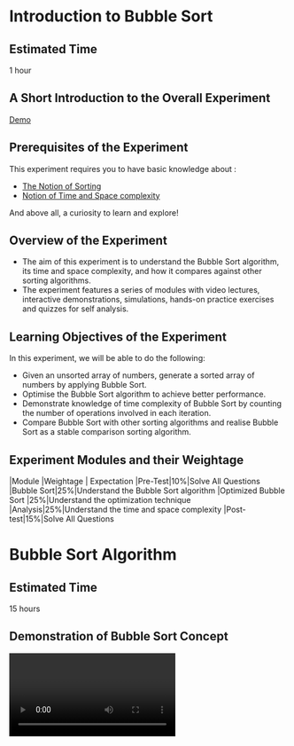 #  Introduction to Bubble Sort
## Estimated Time
1 hour
## A Short Introduction to the Overall Experiment
[Demo](https://www.youtube.com/embed/1WHzXwp5l7g)

## Prerequisites of the Experiment
This experiment requires you to have basic knowledge about :

  * [The Notion of Sorting](https://en.wikipedia.org/wiki/Sorting_algorithm)
  * [Notion of Time and Space complexity](https://en.wikipedia.org/wiki/Time_complexity)

And above all, a curiosity to learn and explore!
## Overview of the Experiment

  * The aim of this experiment is to understand the Bubble Sort algorithm, its time and space complexity, and how it compares against other sorting algorithms.
  *  The experiment features a series of modules with video lectures, interactive demonstrations, simulations, hands-on practice exercises and quizzes for self analysis.

## Learning Objectives of the Experiment

In this experiment, we will be able to do the following:

   * Given an unsorted array of numbers, generate a sorted array of numbers by applying Bubble Sort.
   * Optimise the Bubble Sort algorithm to achieve better performance.
   * Demonstrate knowledge of time complexity of Bubble Sort by counting the number of operations involved in each iteration.
   * Compare Bubble Sort with other sorting algorithms and realise Bubble Sort as a stable comparison sorting algorithm.

## Experiment Modules and their Weightage
|Module |Weightage | Expectation
|Pre-Test|10%|Solve All Questions
|Bubble Sort|25%|Understand the Bubble Sort algorithm
|Optimized Bubble Sort 	|25%|Understand the optimization technique
|Analysis|25%|Understand the time and space complexity
|Post-test|15%|Solve All Questions

# Bubble Sort Algorithm
## Estimated Time
15 hours
## Demonstration of Bubble Sort Concept
<video>
## Learning Objectives of this Module
In this module, we will :

  *  Gain the intuition for Bubble Sort
  *  Learn when and how to swap incorrectly ordered elements
  *  Learn about the primitive Bubble Sort algorithm
  *  Practice the algorithm
  *  Test your conceptual understanding with a short quiz



## Understanding the Bubble Sort Algorithm
### How can we sort an array?
In Bubble Sort, we take the simplest possible approach to sort an array.

   * We look through the array in an orderly fashion, comparing only adjacent elements at a time.
   * Whenever we see two elements which are out of order (refer to the picture below), we swap them so that the smaller element comes before the greater element.
   * We keep performing the above steps over the array again and again till we get the sorted form.

###  When should we swap?
<center><img src="images/swap.png"  width="600" height="310"> <br><b>Figure-1:swap</b></p> </center>

### Important Observations
Let's take note of a few important observations :

   * If we start from the first index and keep comparing the ith and (i+1)th element (where i varies from 1st to the second last index), at the end of one iteration, we see that the greatest element in the entire array has reached the last position.
   * This is because no matter where the greatest element was, it gets swapped repeatedly to reach it's correct position. Refer to the picture below!
   * Similarly, if we do a second iteration, we will end up with the second greatest element in the second last position.

Step by Step Process for One Iter
<center><img src="images/oneiteration.png"  width="600" height="310"> <br><b>Figure-2:oneiteration</b></p> </center>

## Demonstration of Bubble Sort
### Algorithm of Bubble Sort

Let's have a final look at the consolidated algorithm to sort an array of N elements:

   * STEP 1 : Compare the ith and (i+1)th element, where i=first index to i=second last index.
   * STEP 2 : Compare the pair of adjacent elements. If ith element is greater than the (i+1)th element, swap them.
   * STEP 3 : Run steps 1 and 2 a total of N-1 times to attain the final sorted array.

###Demonstration of Bubble Sort Algorithm
<video>
### Iteration by Iteration Visualization of Bubble Sort
<center><img src="images/bubble.png"  width="600" height="310"> <br><b>Figure-6:</b></p> </center>
## Observations
From the above observations, we can conclude that after the T^th iteration, we will have the T^th largest element placed at its correct position. If we have N elements in a given array, we would therefore have to run N-1 iterations to place all the elements in their correct place and completely sort the array.

Notice that after N-1 iterations, N-1 elements will be in their correct positions, so the one element left will automatically have no choice but to already be in its correct position as well!

Look at the picture below and work out the result of each iteration. See if it matches the picture, and notice which elements keep getting placed correctly after each iteration! 

## Bubble Demo
<demo>
## Step by Step Practice of Bubble Sort
<demo>
## Hands-on Exercise on Bubble Sort
### Exercise : Bubble Sort

## Optimized Bubble Sort
### Estimated Time 
15 minutes
### Demonstration of Optimized Bubble Sort Concept 
<video>
###Learning Objectives of this Module
In this module, we will :

   * Observe some characteristics of the algorithm
   * Understand how we can use them to optimise the algorithm
   * Practice the algorithm
   * Test your conceptual understanding with a short quiz
## Optimization Technique of Bubble Sort
### Optimization Technique


Now that we have seen and understood how Bubble Sort works, let's take note of a few observations :

   * As we pointed out before, after the Tth iteration, the Tth largest element is placed correctly (at the Tth index from the end).
   * Given this fact, we can say that if we're on the Tth iteration, the greatest (T-1) elements already occupy their correct places among the last (T-1) indices of the array.
   * Hence, we don't have to compare these elements again and again in subsequent iterations. Instead, in the Tth iteration, we can just compare the first (N-T+1) elements.
   * Since we are reducing the number of redundant comparisons, the running time of the algorithm will be lesser.

###When can we Stop?

   * In many cases, we notice that the array gets sorted much before the N iterations are completed.
   * To avoid redundant iterations, we can check whether or not our array is sorted, after each iteration. We can terminate our algorithm if the array is sorted.
   * How do we check if our array is sorted? Notice that if we run an iteration where no swaps are required, it means that all pairs of adjacent elements are correctly ordered, or in other words, the array is sorted.
   * Hence, whenever we encounter one full iteration without any swaps, we can safely declare the array as sorted.
   * Note that given an already sorted array, we will be able to terminate our algorithm in one iteration itself.

### Visualization of Optimized Bubble Sort
<center><img src="images/optimise1.png"  width="600" height="310"> <br><b>Figure3:optimise1.png</b></p> </center>
1
### When to Stop?
<center><img src="images/optimise2.png"  width="600" height="310"> <br><b>Figure-4:optimise2.png</b></p> </center>
### Demonstration of Optimized Bubble Sort Technique with an Example
<video> 
## Demo of Optimized Bubble Sort
## Step by Step Practice of Optimized Bubble Sort
### Practice : Optimized Bubble Sort
## Hands-on Exercise on Optimized Bubble Sort
## Analysis of Bubble Sort
## Estimated Time
15 hours
### Analysis of Bubble Sort
<demo>
### Learning Objectives of this Module
 In this module, we will be learning about :

  *  Time and Space Complexity : We will learn about the running time of one iteration, and then extend it to N iterations to complete the sorting process.
  *  Stable Sort : We will learn about stability of sorting algorithms. Then we will see how Bubble Sort is a Stable Sort.
  *  Comparison with other algorithms : We will compare Bubble Sort with other sorting algorithms and see in which situations Bubble Sort is the optimal/not optimal approach to take.

## Time and Space Complexity of Bubble Sort
### Running Time of Bubble Sort


Lets assume that we are sorting N elements of a given array using SIMPLE Bubble Sort.

    To complete one iteration, we traverse the array exactly once. Since we perform N-1 comparisons in an iteration, time complexity of completing one iteration is O(N).
    In regular Bubble Sort, we run N-1 iterations, which is O(N), to sort our array. Hence overall time complexity becomes O(N*N). Note that even if array is fully sorted initially, regular Bubble Sort will take O(N^2) time to complete.

### Best and Worst Cases for Optimized Bubble Sort

For regular Bubble Sort, time complexity will be O(N^2) in all cases. For optimized Bubble Sort :

  *  In best case scenario, we will have an already sorted array. We will have to run one iteration (N-1 comparisons) to determine this. Time complexity will be O(N) in this case.
  *  In worst case (reverse sorted array) we will have to run N iterations to sort our array. Total comparisons performed will be (N-1)+(N-2)+(N-3)....+2+1. Hence overall time complexity becomes O(N^2).

Try out the demo below and look out for the number of comparisons performed for sorted, reverse sorted and randomly generated array using optimized Bubble Sort. Notice how the number of comparisons always remains between O(N) and O(N^2)!

### Time complexity of Optimized Bubble Sort
<<demo>>
### Space Complexity of Bubble Sort
While swapping two elements, we need some extra space to store temporary values. Other than that, the sorting can be done in-place. Hence space complexity is O(1) or constant space.

## Stability of Bubble Sort
### What is a Stable Sort Algorithm?


A sorting algorithm is said to be stable if two objects with equal keys appear in the same order in sorted output as they appeared in the input unsorted array. For example, look at the picture below. The unsorted array has two elements with value 23. Note the order of both these elements in the stable and unstable sorted arrays.
### Stable and Unstable Sort
<center><img src="images/stable.png"  width="600" height="310"> <br><b>Figure-4:optimise5:stable</b></p> </center>
### Is Bubble Sort Stable?



Yes, Bubble Sort is a stable sorting algorithm. We swap elements only when A is less than B. If A is equal to B, we do not swap them, hence relative order between equal elements will be maintained.
Look at the picture below and keep an eye out for the ordering of 23 and 23*. Note how the original order of these elements is retained throughout the sorting process. The relative positioning of 23 and 23* does not change in the sorted output.
### Stability of Bubble Sort
<center><img src="images/stablebubble.png"  width="600" height="310"> <br><b>Figure-6:stablebubble</b></p> </center>

## Comparison with other algorithms
### Graph : Time Complexities of Sorting Algorithms

<center><img src="images/comparison.png"  width="600" height="310"> <br><b>Figure-7:comparison</b></p> </center>

### Comparison with other sorting algorithms

<center><img src="images/comparison-table.png"  width="600" height="310"> <br><b>Figure-8:comparison-tabl</b></p> </center>
